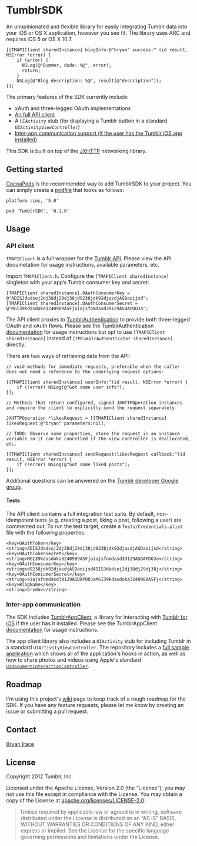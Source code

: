 # TumblrSDK
An unopinionated and flexible library for easily integrating Tumblr data into your iOS or OS X application, however you see fit. The library uses ARC and requires iOS 5 or OS X 10.7.

    [[TMAPIClient sharedInstance] blogInfo:@"bryan" success:^ (id result, NSError *error) {
        if (error) {
          NSLog(@"Bummer, dude: %@", error);
          return;         
        }
        NSLog(@"Blog description: %@", result[@"description"]);
    }];

The primary features of the SDK currently include:

* xAuth and three-legged OAuth implementations
* [An full API client](#api-client)
* A `UIActivity` stub (for displaying a Tumblr button in a standard `UIActivityViewController`)
* [Inter-app communication support (if the user has the Tumblr iOS app installed)](#inter-app-communication)

This SDK is built on top of the [JXHTTP](https://github.com/jstn/JXHTTP) networking library.

## Getting started
[CocoaPods](http://cocoapods.org) is the recommended way to add TumblrSDK to your project. You can simply create a [podfile](https://github.com/CocoaPods/CocoaPods/wiki/A-Podfile) that looks as follows:

    platform :ios, '5.0'

    pod 'TumblrSDK', '0.1.0'

## Usage

### API client

`TMAPIClient` is a full wrapper for the [Tumblr API](http://www.tumblr.com/docs/en/api/v2). Please view the API documetation for usage instructions, available parameters, etc.

Import `TMAPIClient.h`. Configure the `[TMAPIClient sharedInstance]` singleton with your app’s Tumblr consumer key and secret:

    [TMAPIClient sharedInstance].OAuthConsumerKey = @"ADISJdadsoj2dj38dj29dj38jd9238jdk92djasdjASDaoijsd";
    [TMAPIClient sharedInstance].OAuthConsumerSecret = @"MGI39kdasdoka3240989ASFjoiajsfomdasd39129ASDAPDOJa";

The API client proxies to [TumblrAuthentication](https://github.com/tumblr/tumblr-ios-authentication) to provide both three-legged OAuth and xAuth flows. Please see the TumblrAuthentication [documentation](https://github.com/tumblr/tumblr-ios-authentication#usage) for usage instructions but opt to use `[TMAPIClient sharedInstance]` instead of `[TMTumblrAuthenticator sharedInstance]` directly.

There are two ways of retrieving data from the API:

    // void methods for immediate requests, preferable when the caller does not need a reference to the underlying request options:

    [[TMAPIClient sharedInstance] userInfo:^(id result, NSError *error) {
        if (!error) NSLog(@"Got some user info");
    }];

    // Methods that return configured, signed JXHTTPOperation instances and require the client to explicitly send the request separately.

    JXHTTPOperation *likesRequest = [[TMAPIClient sharedInstance] likesRequest:@"bryan" parameters:nil];

    // TODO: Observe some properties, store the request in an instance variable so it can be cancelled if the view controller is deallocated, etc.

    [[TMAPIClient sharedInstance] sendRequest:likesRequest callback:^(id result, NSError *error) {
        if (!error) NSLog(@"Got some liked posts");
    }];

Additional questions can be answered on the [Tumblr developer Google group](https://groups.google.com/group/tumblr-api/).

#### Tests
The API client contains a full integration test suite. By default, non-idempotent tests (e.g. creating a post, liking a post, following a user) are commented out. To run the test target, create a `Tests/Credentials.plist` file with the following properties:

    <key>OAuthToken</key>
    <string>ADISJdadsoj2dj38dj29dj38jd9238jdk92djasdjASDaoijsd</string>
    <key>OAuthTokenSecret</key>
    <string>MGI39kdasdoka3240989ASFjoiajsfomdasd39129ASDAPDOJa</string>
    <key>OAuthConsumerKey</key>
    <string>d9238jdk92djasdjASDaoijsdADISJdadsoj2dj38dj29dj38j</string>
    <key>OAuthConsumerSecret</key>
    <string>oiajsfomdasd39129ASDAPDOJaMGI39kdasdoka3240989ASFj</string>
    <key>BlogName</key>
    <string>brydev</string>

### Inter-app communication

The SDK includes [TumblrAppClient](https://github.com/tumblr/tumblr-ios-app-client), a library for interacting with [Tumblr for iOS](https://itunes.apple.com/us/app/tumblr/id305343404?mt=8) if the user has it installed. Please see the TumblrAppClient [documentation](https://github.com/tumblr/tumblr-ios-app-client#usage) for usage instructions.

The app client library also includes a `UIActivity` stub for including Tumblr in a standard `UIActivityViewController`. The repository includes a [full sample application](https://github.com/tumblr/tumblr-ios-app-client/tree/master/TumblrAppClientSample) which shows all of the application's hooks in action, as well as how to share photos and videos using Apple's standard [`UIDocumentInteractionController`](http://developer.apple.com/library/ios/#documentation/UIKit/Reference/UIDocumentInteractionController_class/Reference/Reference.html).

## Roadmap
I'm using this project's [wiki](https://github.com/tumblr/tumblr-ios-sdk/wiki) page to keep track of a rough roadmap for the SDK. If you have any feature requests, please let me know by creating an issue or submitting a pull request.

## Contact
[Bryan Irace](http://github.com/irace)

## License
Copyright 2012 Tumblr, Inc.

Licensed under the Apache License, Version 2.0 (the “License”); you may not use this file except in compliance with the License. You may obtain a copy of the License at [apache.org/licenses/LICENSE-2.0](http://www.apache.org/licenses/LICENSE-2.0).

> Unless required by applicable law or agreed to in writing, software distributed under the License is distributed on an “AS IS” BASIS, WITHOUT WARRANTIES OR CONDITIONS OF ANY KIND, either express or implied. See the License for the specific language governing permissions and limitations under the License.
